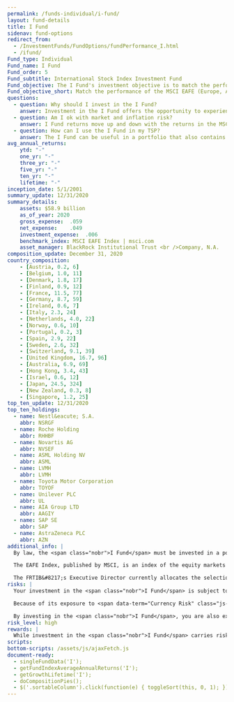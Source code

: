 ```yaml
---
permalink: /funds-individual/i-fund/
layout: fund-details
title: I Fund
sidenav: fund-options
redirect_from:
  - /InvestmentFunds/FundOptions/fundPerformance_I.html
  - /ifund/
Fund_type: Individual
Fund_name: I Fund
Fund_order: 5
Fund_subtitle: International Stock Index Investment Fund
Fund_objective: The I Fund's investment objective is to match the performance of the MSCI EAFE (Europe, Australasia, Far East) Index.
Fund_objective_short: Match the performance of the MSCI EAFE (Europe, Australasia, Far East) Index.
questions:
  - question: Why should I invest in the I Fund?
    answer: Investment in the I Fund offers the opportunity to experience gains from equity ownership of non-U.S. companies. Because it represents the stocks of companies in many developed countries (excluding the U.S.), it is an excellent way to diversify the stock portion of your TSP allocation.
  - question: Am I ok with market and inflation risk?
    answer: I Fund returns move up and down with the returns in the MSCI EAFE (<span data-term="Market Risk" class="js-glossary-toggle term term-end">market risk</span>). The EAFE Index (and the I Fund returns) will rise or fall as the value of the U.S. dollar decreases or increases relative to the value of the currencies of the countries represented in the EAFE index (currency risk) or if I Fund investments do not outpace or grow enough to offset the reduction in purchasing power (<span data-term="Inflation Risk" class="js-glossary-toggle term term-end">inflation risk</span>).
  - question: How can I use the I Fund in my TSP?
    answer: The I Fund can be useful in a portfolio that also contains stock funds that track other indexes such as the C Fund and the S Fund. By investing in all segments of the stock market (as opposed to just one), you reduce your exposure to market risk. The I Fund can also be useful in a portfolio that contains bonds. A retirement portfolio that contains a bond fund like the F Fund, along with other stock funds, like the C and S Funds, will tend to be less volatile than one that contains stock funds alone.
avg_annual_returns:
    ytd: "-"
    one_yr: "-"
    three_yr: "-"
    five_yr: "-"
    ten_yr: "-"
    lifetime: "-"
inception_date: 5/1/2001
summary_update: 12/31/2020
summary_details:
    assets: $58.9 billion
    as_of_year: 2020
    gross_expense:  .059
    net_expense:    .049
    investment_expense:  .006
    benchmark_index: MSCI EAFE Index | msci.com
    asset_manager: BlackRock Institutional Trust <br />Company, N.A.
composition_update: December 31, 2020
country_composition:
    - [Austria, 0.2, 6]
    - [Belgium, 1.0, 11]
    - [Denmark, 1.8, 17]
    - [Finland, 0.9, 12]
    - [France, 11.5, 77]
    - [Germany, 8.7, 59]
    - [Ireland, 0.6, 7]
    - [Italy, 2.3, 24]
    - [Netherlands, 4.0, 22]
    - [Norway, 0.6, 10]
    - [Portugal, 0.2, 3]
    - [Spain, 2.9, 22]
    - [Sweden, 2.6, 32]
    - [Switzerland, 9.1, 39]
    - [United Kingdom, 16.7, 96]
    - [Australia, 6.9, 69]
    - [Hong Kong, 3.4, 43]
    - [Israel, 0.6, 12]
    - [Japan, 24.5, 324]
    - [New Zealand, 0.3, 8]
    - [Singapore, 1.2, 25]
top_ten_update: 12/31/2020
top_ten_holdings:
  - name: Nestl&eacute; S.A.
    abbr: NSRGF
  - name: Roche Holding
    abbr: RHHBF
  - name: Novartis AG
    abbr: NVSEF
  - name: ASML Holding NV
    abbr: ASML
  - name: LVMH
    abbr: LVMH
  - name: Toyota Motor Corporation
    abbr: TOYOF
  - name: Unilever PLC
    abbr: UL
  - name: AIA Group LTD
    abbr: AAGIY
  - name: SAP SE
    abbr: SAP
  - name: AstraZeneca PLC
    abbr: AZN
additional_info: |
  By law, the <span class="nobr">I Fund</span> must be invested in a portfolio designed to track the performance of an index of common stocks representing international stock markets outside of the United States. The Federal Retirement Thrift Investment Board has chosen as its benchmark the MSCI EAFE (Europe, Australasia, Far East) Index, which tracks the overall performance of the major companies and industries in the European, Australian, and Asian stock markets.

  The EAFE Index, published by MSCI, is an index of the equity markets of the developed world outside of the United States and Canada. It is the most widely used international stock index. As of December 31, 2017, the index covered the equity markets of 21 countries, as shown in the table.

  The FRTIB&#8217;s Executive Director currently allocates the selection, purchase, investment, and management of assets contained in the <span class="nobr">I Fund</span> to BlackRock Institutional Trust Company, N.A. The <span class="nobr">I Fund</span> holds common stocks of all the companies represented in the EAFE Index in virtually the same weights that they have in the index. The performance of the <span class="nobr">I Fund</span> is evaluated on the basis of how closely its returns match those of the EAFE Index.
risks: |
  Your investment in the <span class="nobr">I Fund</span> is subject to <span data-term="Market Risk" class="js-glossary-toggle term term-end">market risk</span> because the MSCI EAFE Index returns will move up and down in response to overall economic conditions.

  Because of its exposure to <span data-term="Currency Risk" class="js-glossary-toggle term term-end">currency risk</span>, the EAFE Index (and the <span class="nobr">I Fund</span> returns) will rise or fall as the value of the U.S. dollar decreases or increases relative to the value of the currencies of the countries represented in the EAFE index.

  By investing in the <span class="nobr">I Fund</span>, you are also exposed to <span data-term="Inflation Risk" class="js-glossary-toggle term term-end">inflation risk</span>, meaning your <span class="nobr">I Fund</span> investment may not grow enough to offset the reduction in purchasing power that results from inflation.
risk_level: high
rewards: |
  While investment in the <span class="nobr">I Fund</span> carries risk, it also offers the opportunity to experience gains from equity ownership of non-U.S. companies. Because it represents the stocks of companies in many developed countries (excluding the U.S.), it is an excellent way to diversify the stock portion of your TSP allocation.
scripts:
bottom-scripts: /assets/js/ajaxFetch.js
document-ready:
  - singleFundData('I');
  - getFundIndexAverageAnnualReturns('I');
  - getGrowthLifetime('I');
  - doCompositionPies();
  - $('.sortableColumn').click(function(e) { toggleSort(this, 0, 1); });
---
```

